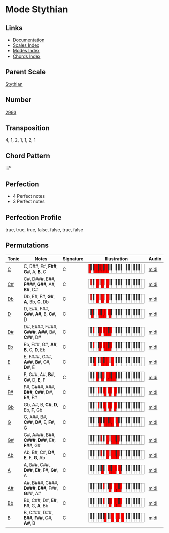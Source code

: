 # Mode Stythian

## Links

- [Documentation](README.md)
- [Scales Index](Scales.md)
- [Modes Index](Modes.md)
- [Chords Index](Chords.md)

## Parent Scale

[Stythian](ScaleStythian.md)

## Number

[2993](https://ianring.com/musictheory/scales/2993)

## Transposition

4, 1, 2, 1, 1, 2, 1

## Chord Pattern

iii⁰

## Perfection

- 4 Perfect notes
- 3 Perfect notes

## Perfection Profile

true, true, true, false, false, true, false

## Permutations

| Tonic | Notes | Signature | Illustration | Audio |
|-------|-------|-----------|--------------|-------|
| [C](ModeCNaturalStythian.md) | C, D##, E#, **F##**, **G#**, A, **B**, C | C | ![CNaturalStythian](ModeCNaturalStythian.png) | [midi](https://github.com/edipermadi/music/blob/main/docs/ModeCNaturalStythian.mid?raw=true) |
| [C#](ModeCSharpStythian.md) | C#, D###, E##, **F###**, **G##**, A#, **B#**, C# | C | ![CSharpStythian](ModeCSharpStythian.png) | [midi](https://github.com/edipermadi/music/blob/main/docs/ModeCSharpStythian.mid?raw=true) |
| [Db](ModeDFlatStythian.md) | Db, E#, F#, **G#**, **A**, Bb, **C**, Db | C | ![DFlatStythian](ModeDFlatStythian.png) | [midi](https://github.com/edipermadi/music/blob/main/docs/ModeDFlatStythian.mid?raw=true) |
| [D](ModeDNaturalStythian.md) | D, E##, F##, **G##**, **A#**, B, **C#**, D | C | ![DNaturalStythian](ModeDNaturalStythian.png) | [midi](https://github.com/edipermadi/music/blob/main/docs/ModeDNaturalStythian.mid?raw=true) |
| [D#](ModeDSharpStythian.md) | D#, E###, F###, **G###**, **A##**, B#, **C##**, D# | C | ![DSharpStythian](ModeDSharpStythian.png) | [midi](https://github.com/edipermadi/music/blob/main/docs/ModeDSharpStythian.mid?raw=true) |
| [Eb](ModeEFlatStythian.md) | Eb, F##, G#, **A#**, **B**, C, **D**, Eb | C | ![EFlatStythian](ModeEFlatStythian.png) | [midi](https://github.com/edipermadi/music/blob/main/docs/ModeEFlatStythian.mid?raw=true) |
| [E](ModeENaturalStythian.md) | E, F###, G##, **A##**, **B#**, C#, **D#**, E | C | ![ENaturalStythian](ModeENaturalStythian.png) | [midi](https://github.com/edipermadi/music/blob/main/docs/ModeENaturalStythian.mid?raw=true) |
| [F](ModeFNaturalStythian.md) | F, G##, A#, **B#**, **C#**, D, **E**, F | C | ![FNaturalStythian](ModeFNaturalStythian.png) | [midi](https://github.com/edipermadi/music/blob/main/docs/ModeFNaturalStythian.mid?raw=true) |
| [F#](ModeFSharpStythian.md) | F#, G###, A##, **B##**, **C##**, D#, **E#**, F# | C | ![FSharpStythian](ModeFSharpStythian.png) | [midi](https://github.com/edipermadi/music/blob/main/docs/ModeFSharpStythian.mid?raw=true) |
| [Gb](ModeGFlatStythian.md) | Gb, A#, B, **C#**, **D**, Eb, **F**, Gb | C | ![GFlatStythian](ModeGFlatStythian.png) | [midi](https://github.com/edipermadi/music/blob/main/docs/ModeGFlatStythian.mid?raw=true) |
| [G](ModeGNaturalStythian.md) | G, A##, B#, **C##**, **D#**, E, **F#**, G | C | ![GNaturalStythian](ModeGNaturalStythian.png) | [midi](https://github.com/edipermadi/music/blob/main/docs/ModeGNaturalStythian.mid?raw=true) |
| [G#](ModeGSharpStythian.md) | G#, A###, B##, **C###**, **D##**, E#, **F##**, G# | C | ![GSharpStythian](ModeGSharpStythian.png) | [midi](https://github.com/edipermadi/music/blob/main/docs/ModeGSharpStythian.mid?raw=true) |
| [Ab](ModeAFlatStythian.md) | Ab, B#, C#, **D#**, **E**, F, **G**, Ab | C | ![AFlatStythian](ModeAFlatStythian.png) | [midi](https://github.com/edipermadi/music/blob/main/docs/ModeAFlatStythian.mid?raw=true) |
| [A](ModeANaturalStythian.md) | A, B##, C##, **D##**, **E#**, F#, **G#**, A | C | ![ANaturalStythian](ModeANaturalStythian.png) | [midi](https://github.com/edipermadi/music/blob/main/docs/ModeANaturalStythian.mid?raw=true) |
| [A#](ModeASharpStythian.md) | A#, B###, C###, **D###**, **E##**, F##, **G##**, A# | C | ![ASharpStythian](ModeASharpStythian.png) | [midi](https://github.com/edipermadi/music/blob/main/docs/ModeASharpStythian.mid?raw=true) |
| [Bb](ModeBFlatStythian.md) | Bb, C##, D#, **E#**, **F#**, G, **A**, Bb | C | ![BFlatStythian](ModeBFlatStythian.png) | [midi](https://github.com/edipermadi/music/blob/main/docs/ModeBFlatStythian.mid?raw=true) |
| [B](ModeBNaturalStythian.md) | B, C###, D##, **E##**, **F##**, G#, **A#**, B | C | ![BNaturalStythian](ModeBNaturalStythian.png) | [midi](https://github.com/edipermadi/music/blob/main/docs/ModeBNaturalStythian.mid?raw=true) |
